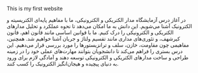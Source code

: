 This is my first website


در آغاز درس آزمایشگاه مدار الکتریکی و الکترونیکی، ما با مفاهیم پایه‌ای الکتریسیته و الکترونیک آشنا می‌شویم. این دانش به ما امکان می‌دهد تا نحوه عملکرد و تحلیل مدارهای الکتریکی و الکترونیکی را درک کنیم. ما با قوانین اساسی مانند قانون اهم، قانون کیرشهف، و تئوری‌های مداری مانند تقسیم ولتاژ و جریان آشنا خواهیم شد. همچنین، مفاهیمی چون مقاومت، خازن، سلف و ترانزیستورها را مورد بررسی قرار می‌دهیم. این درس بستری را فراهم می‌کند تا دانشجویان بتوانند مهارت‌های عملی خود را در زمینه طراحی و ساخت مدارهای الکتریکی و الکترونیکی توسعه دهند و آمادگی لازم برای ورود به دنیای پیچیده و هیجان‌انگیز الکترونیک را کسب کنند.